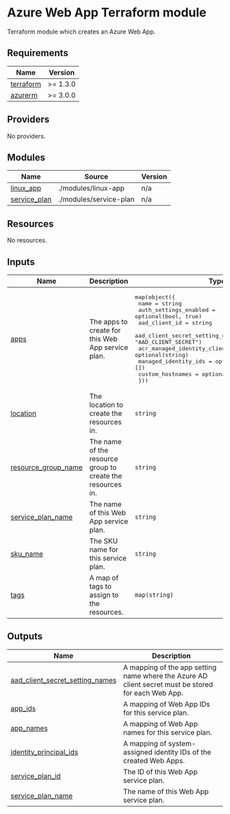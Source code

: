 # Azure Web App Terraform module

Terraform module which creates an Azure Web App.

<!-- BEGIN_TF_DOCS -->
## Requirements

| Name | Version |
|------|---------|
| <a name="requirement_terraform"></a> [terraform](#requirement\_terraform) | >= 1.3.0 |
| <a name="requirement_azurerm"></a> [azurerm](#requirement\_azurerm) | >= 3.0.0 |

## Providers

No providers.

## Modules

| Name | Source | Version |
|------|--------|---------|
| <a name="module_linux_app"></a> [linux\_app](#module\_linux\_app) | ./modules/linux-app | n/a |
| <a name="module_service_plan"></a> [service\_plan](#module\_service\_plan) | ./modules/service-plan | n/a |

## Resources

No resources.

## Inputs

| Name | Description | Type | Default | Required |
|------|-------------|------|---------|:--------:|
| <a name="input_apps"></a> [apps](#input\_apps) | The apps to create for this Web App service plan. | <pre>map(object({<br>    name                           = string<br>    auth_settings_enabled          = optional(bool, true)<br>    aad_client_id                  = string<br>    aad_client_secret_setting_name = optional(string, "AAD_CLIENT_SECRET")<br>    acr_managed_identity_client_id = optional(string)<br>    managed_identity_ids           = optional(list(string), [])<br>    custom_hostnames               = optional(list(string), [])<br>  }))</pre> | `{}` | no |
| <a name="input_location"></a> [location](#input\_location) | The location to create the resources in. | `string` | n/a | yes |
| <a name="input_resource_group_name"></a> [resource\_group\_name](#input\_resource\_group\_name) | The name of the resource group to create the resources in. | `string` | n/a | yes |
| <a name="input_service_plan_name"></a> [service\_plan\_name](#input\_service\_plan\_name) | The name of this Web App service plan. | `string` | n/a | yes |
| <a name="input_sku_name"></a> [sku\_name](#input\_sku\_name) | The SKU name for this service plan. | `string` | `"B1"` | no |
| <a name="input_tags"></a> [tags](#input\_tags) | A map of tags to assign to the resources. | `map(string)` | `{}` | no |

## Outputs

| Name | Description |
|------|-------------|
| <a name="output_aad_client_secret_setting_names"></a> [aad\_client\_secret\_setting\_names](#output\_aad\_client\_secret\_setting\_names) | A mapping of the app setting name where the Azure AD client secret must be stored for each Web App. |
| <a name="output_app_ids"></a> [app\_ids](#output\_app\_ids) | A mapping of Web App IDs for this service plan. |
| <a name="output_app_names"></a> [app\_names](#output\_app\_names) | A mapping of Web App names for this service plan. |
| <a name="output_identity_principal_ids"></a> [identity\_principal\_ids](#output\_identity\_principal\_ids) | A mapping of system-assigned identity IDs of the created Web Apps. |
| <a name="output_service_plan_id"></a> [service\_plan\_id](#output\_service\_plan\_id) | The ID of this Web App service plan. |
| <a name="output_service_plan_name"></a> [service\_plan\_name](#output\_service\_plan\_name) | The name of this Web App service plan. |
<!-- END_TF_DOCS -->